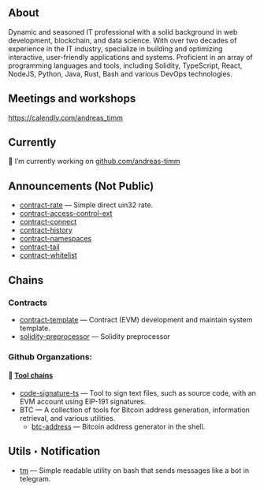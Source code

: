 ## About
Dynamic and seasoned IT professional with a solid background in web development, blockchain, and data science. With over two decades of experience in the IT industry, specialize in building and optimizing interactive, user-friendly applications and systems. Proficient in an array of programming languages and tools, including Solidity, TypeScript, React, NodeJS, Python, Java, Rust, Bash and various DevOps technologies.

## Meetings and workshops

https://calendly.com/andreas_timm

## Currently
🔭 I’m currently working on [github.com/andreas-timm](https://github.com/andreas-timm)

## Announcements (Not Public)
- [contract-rate](https://github.com/andreas-timm/contract-rate) — Simple direct uin32 rate.
- [contract-access-control-ext](https://github.com/andreas-timm/contract-access-control-ext)
- [contract-connect](https://github.com/andreas-timm/contract-connect)
- [contract-history](https://github.com/andreas-timm/contract-history)
- [contract-namespaces](https://github.com/andreas-timm/contract-namespaces)
- [contract-tail](https://github.com/andreas-timm/contract-tail)
- [contract-whitelist](https://github.com/andreas-timm/contract-whitelist)

## Chains
### Contracts
- [contract-template](https://github.com/andreas-timm/contract-template) — Contract (EVM) development and maintain system template.
- [solidity-preprocessor](https://github.com/andreas-timm/solidity-preprocessor) — Solidity preprocessor

### Github Organzations:
#### 📁 [Tool chains](https://github.com/tool-chains)
- [code-signature-ts](https://github.com/andreas-timm/code-signature-ts) — Tool to sign text files, such as source code, with an EVM account using EIP-191 signatures.
- BTC — A collection of tools for Bitcoin address generation, information retrieval, and various utilities.
  - [btc-address](https://github.com/andreas-timm/btc-address) — Bitcoin address generator in the shell.

## Utils ‣ Notification
- [tm](https://github.com/andreas-timm/tm) — Simple readable utility on bash that sends messages like a bot in telegram.
